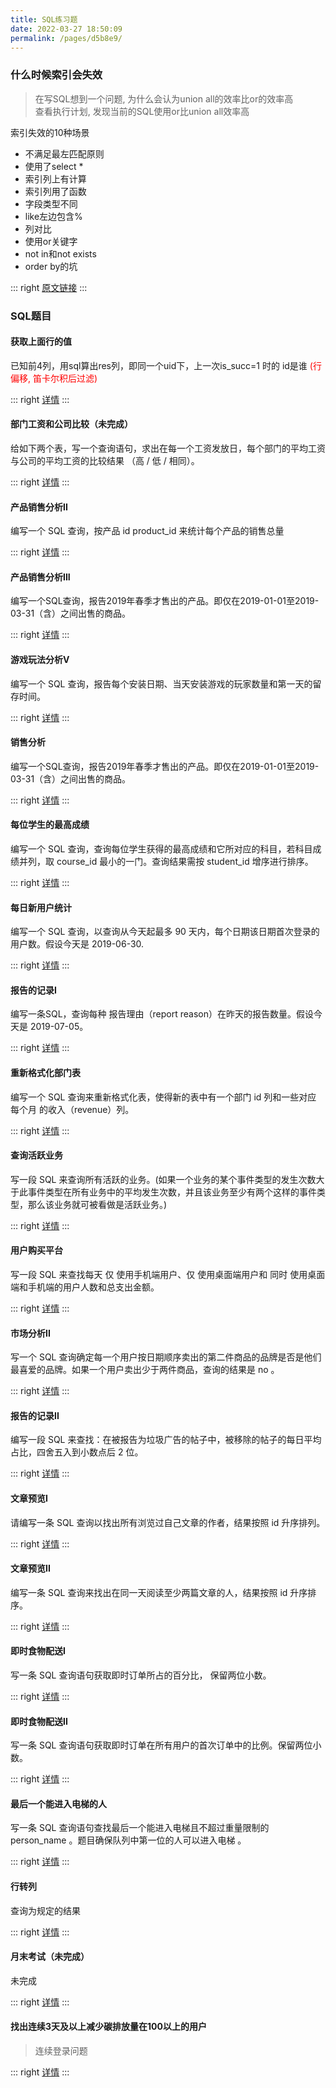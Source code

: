 ```yaml
---
title: SQL练习题
date: 2022-03-27 18:50:09
permalink: /pages/d5b8e9/
---
```


### 什么时候索引会失效

> 在写SQL想到一个问题, 为什么会认为union all的效率比or的效率高   
> 查看执行计划, 发现当前的SQL使用or比union all效率高  

索引失效的10种场景

* 不满足最左匹配原则
* 使用了select *
* 索引列上有计算
* 索引列用了函数
* 字段类型不同
* like左边包含%
* 列对比
* 使用or关键字
* not in和not exists
* order by的坑

::: right
[原文链接](https://www.zhihu.com/question/377039636)
:::

### SQL题目

#### 获取上面行的值

已知前4列，用sql算出res列，即同一个uid下，上一次is_succ=1 时的 id是谁 <span style='color: red;'>(行偏移, 笛卡尔积后过滤)</span>

::: right
[详情](https://github.com/ai1033078928/Heart/blob/main/sql/src/com/hrbu/Day7_%E5%AD%97%E8%8A%82%E9%9D%A2%E8%AF%95%E7%9C%9F%E9%A2%98_1.sql)
:::

#### 部门工资和公司比较（未完成）

给如下两个表，写一个查询语句，求出在每一个工资发放日，每个部门的平均工资与公司的平均工资的比较结果 （高 / 低 / 相同）。

::: right
[详情](https://github.com/ai1033078928/Heart/blob/main/sql/src/com/hrbu/Day9_%E5%B9%B3%E5%9D%87%E5%B7%A5%E8%B5%84%EF%BC%9A%E9%83%A8%E9%97%A8%E4%B8%8E%E5%85%AC%E5%8F%B8%E6%AF%94%E8%BE%83_0.sql)
:::

#### 产品销售分析II

编写一个 SQL 查询，按产品 id product_id 来统计每个产品的销售总量

::: right
[详情](https://github.com/ai1033078928/Heart/blob/main/sql/src/com/hrbu/Day11_%E4%BA%A7%E5%93%81%E9%94%80%E5%94%AE%E5%88%86%E6%9E%90II_1.sql)
:::

#### 产品销售分析III

编写一个SQL查询，报告2019年春季才售出的产品。即仅在2019-01-01至2019-03-31（含）之间出售的商品。

::: right
[详情](https://github.com/ai1033078928/Heart/blob/main/sql/src/com/hrbu/Day12_%E4%BA%A7%E5%93%81%E9%94%80%E5%94%AE%E5%88%86%E6%9E%90III_0..sql)
:::

#### 游戏玩法分析V

编写一个 SQL 查询，报告每个安装日期、当天安装游戏的玩家数量和第一天的留存时间。

::: right
[详情](https://github.com/ai1033078928/Heart/blob/main/sql/src/com/hrbu/Day12_%E6%B8%B8%E6%88%8F%E7%8E%A9%E6%B3%95%E5%88%86%E6%9E%90V_0.sql)
:::

#### 销售分析

编写一个SQL查询，报告2019年春季才售出的产品。即仅在2019-01-01至2019-03-31（含）之间出售的商品。

::: right
[详情](https://github.com/ai1033078928/Heart/blob/main/sql/src/com/hrbu/Day12_%E9%94%80%E5%94%AE%E5%88%86%E6%9E%90_1.sql)
:::

#### 每位学生的最高成绩

编写一个 SQL 查询，查询每位学生获得的最高成绩和它所对应的科目，若科目成绩并列，取 course_id 最小的一门。查询结果需按 student_id 增序进行排序。	

::: right
[详情](https://github.com/ai1033078928/Heart/blob/main/sql/src/com/hrbu/Day13_%E6%AF%8F%E4%BD%8D%E5%AD%A6%E7%94%9F%E7%9A%84%E6%9C%80%E9%AB%98%E6%88%90%E7%BB%A9_1.sql)
:::

#### 每日新用户统计

编写一个 SQL 查询，以查询从今天起最多 90 天内，每个日期该日期首次登录的用户数。假设今天是 2019-06-30.

::: right
[详情](https://github.com/ai1033078928/Heart/blob/main/sql/src/com/hrbu/Day13_%E6%AF%8F%E6%97%A5%E6%96%B0%E7%94%A8%E6%88%B7%E7%BB%9F%E8%AE%A1_1.sql)
:::

#### 报告的记录I

编写一条SQL，查询每种 报告理由（report reason）在昨天的报告数量。假设今天是 2019-07-05。

::: right
[详情](https://github.com/ai1033078928/Heart/blob/main/sql/src/com/hrbu/Day14_%E6%8A%A5%E5%91%8A%E7%9A%84%E8%AE%B0%E5%BD%95I_1.sql)
:::

#### 重新格式化部门表

编写一个 SQL 查询来重新格式化表，使得新的表中有一个部门 id 列和一些对应 每个月 的收入（revenue）列。

::: right
[详情](https://github.com/ai1033078928/Heart/blob/main/sql/src/com/hrbu/Day14_%E9%87%8D%E6%96%B0%E6%A0%BC%E5%BC%8F%E5%8C%96%E9%83%A8%E9%97%A8%E8%A1%A8_1.sql)
:::

#### 查询活跃业务

写一段 SQL 来查询所有活跃的业务。(如果一个业务的某个事件类型的发生次数大于此事件类型在所有业务中的平均发生次数，并且该业务至少有两个这样的事件类型，那么该业务就可被看做是活跃业务。)

::: right
[详情](https://github.com/ai1033078928/Heart/blob/main/sql/src/com/hrbu/Day15_%E6%9F%A5%E8%AF%A2%E6%B4%BB%E8%B7%83%E4%B8%9A%E5%8A%A1_1.sql)
:::

#### 用户购买平台

写一段 SQL 来查找每天 仅 使用手机端用户、仅 使用桌面端用户和 同时 使用桌面端和手机端的用户人数和总支出金额。

::: right
[详情](https://github.com/ai1033078928/Heart/blob/main/sql/src/com/hrbu/Day15_%E7%94%A8%E6%88%B7%E8%B4%AD%E4%B9%B0%E5%B9%B3%E5%8F%B0_1.sql)
:::

#### 市场分析II

写一个 SQL 查询确定每一个用户按日期顺序卖出的第二件商品的品牌是否是他们最喜爱的品牌。如果一个用户卖出少于两件商品，查询的结果是 no 。

::: right
[详情](https://github.com/ai1033078928/Heart/blob/main/sql/src/com/hrbu/Day16_%E5%B8%82%E5%9C%BA%E5%88%86%E6%9E%90II_1.sql)
:::

#### 报告的记录II

编写一段 SQL 来查找：在被报告为垃圾广告的帖子中，被移除的帖子的每日平均占比，四舍五入到小数点后 2 位。

::: right
[详情](https://github.com/ai1033078928/Heart/blob/main/sql/src/com/hrbu/Day16_%E6%8A%A5%E5%91%8A%E7%9A%84%E8%AE%B0%E5%BD%95II_1.sql)
:::

#### 文章预览I

请编写一条 SQL 查询以找出所有浏览过自己文章的作者，结果按照 id 升序排列。

::: right
[详情](https://github.com/ai1033078928/Heart/blob/main/sql/src/com/hrbu/Day17_%E6%96%87%E7%AB%A0%E9%A2%84%E8%A7%88I_1.sql)
:::

#### 文章预览II

编写一条 SQL 查询来找出在同一天阅读至少两篇文章的人，结果按照 id 升序排序。

::: right
[详情](https://github.com/ai1033078928/Heart/blob/main/sql/src/com/hrbu/Day17_%E6%96%87%E7%AB%A0%E9%A2%84%E8%A7%88II_1.sql)
:::

#### 即时食物配送I

写一条 SQL 查询语句获取即时订单所占的百分比， 保留两位小数。

::: right
[详情](https://github.com/ai1033078928/Heart/blob/main/sql/src/com/hrbu/Day18_%E5%8D%B3%E6%97%B6%E9%A3%9F%E7%89%A9%E9%85%8D%E9%80%81I_1.sql)
:::

#### 即时食物配送II

写一条 SQL 查询语句获取即时订单在所有用户的首次订单中的比例。保留两位小数。

::: right
[详情](https://github.com/ai1033078928/Heart/blob/main/sql/src/com/hrbu/Day18_%E5%8D%B3%E6%97%B6%E9%A3%9F%E7%89%A9%E9%85%8D%E9%80%81II_1.sql)
:::

#### 最后一个能进入电梯的人

写一条 SQL 查询语句查找最后一个能进入电梯且不超过重量限制的 person_name 。题目确保队列中第一位的人可以进入电梯 。

::: right
[详情](https://github.com/ai1033078928/Heart/blob/main/sql/src/com/hrbu/Day19_%E6%9C%80%E5%90%8E%E4%B8%80%E4%B8%AA%E8%83%BD%E8%BF%9B%E5%85%A5%E7%94%B5%E6%A2%AF%E7%9A%84%E4%BA%BA_1.sql)
:::

#### 行转列

查询为规定的结果

::: right
[详情](https://github.com/ai1033078928/Heart/blob/main/sql/src/com/hrbu/Day19_%E8%A1%8C%E8%BD%AC%E5%88%97_1.sql)
:::

#### 月末考试（未完成）

未完成

::: right
[详情](https://github.com/ai1033078928/Heart/blob/main/sql/src/com/hrbu/Day20_%E6%9C%88%E6%9C%AB%E8%80%83%E8%AF%95_0.sql)
:::

#### 找出连续3天及以上减少碳排放量在100以上的用户

> 连续登录问题

::: right
[详情](https://github.com/ai1033078928/Heart/blob/main/sql/src/com/sqlite/%E6%89%BE%E5%87%BA%E8%BF%9E%E7%BB%AD3%E5%A4%A9%E5%8F%8A%E4%BB%A5%E4%B8%8A%E5%87%8F%E5%B0%91%E7%A2%B3%E6%8E%92%E6%94%BE%E9%87%8F%E5%9C%A8100%E4%BB%A5%E4%B8%8A%E7%9A%84%E7%94%A8%E6%88%B7.sql)
:::


